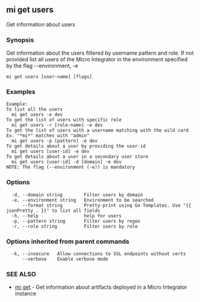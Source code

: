 ## mi get users

Get information about users

### Synopsis

Get information about the users filtered by username pattern and role.
If not provided list all users of the Micro Integrator in the environment specified by the flag --environment, -e

```
mi get users [user-name] [flags]
```

### Examples

```
Example:
To list all the users
  mi get users -e dev
To get the list of users with specific role
  mi get users -r [role-name] -e dev
To get the list of users with a username matching with the wild card Ex: "*mi*" matches with "admin"
  mi get users -p [pattern] -e dev
To get details about a user by providing the user-id
  mi get users [user-id] -e dev
To get details about a user in a secondary user store
  mi get users [user-id] -d [domain] -e dev
NOTE: The flag (--environment (-e)) is mandatory
```

### Options

```
  -d, --domain string        Filter users by domain
  -e, --environment string   Environment to be searched
      --format string        Pretty-print using Go Templates. Use "{{ jsonPretty . }}" to list all fields
  -h, --help                 help for users
  -p, --pattern string       Filter users by regex
  -r, --role string          Filter users by role
```

### Options inherited from parent commands

```
  -k, --insecure   Allow connections to SSL endpoints without certs
      --verbose    Enable verbose mode
```

### SEE ALSO

* [mi get](mi_get.md)	 - Get information about artifacts deployed in a Micro Integrator instance

